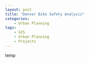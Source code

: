 ```yaml
---
layout: post
title: "Denver Bike Safety Analysis"
categories:
    - Urban Planning
tags:
    - GIS
    - Urban Planning
    - Projects
---
```


temp